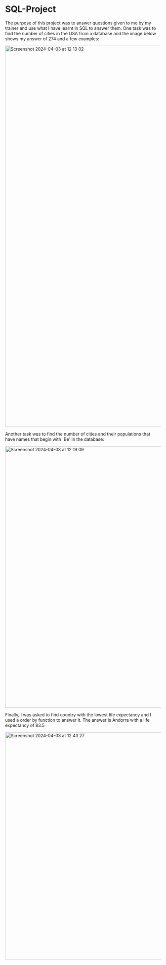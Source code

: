 # SQL-Project

The purpose of this project was to answer questions given to me by my trainer and use what I have learnt in SQL to answer them.
One task was to find the number of cities in the USA from a database and the image below shows my answer of 274 and a few examples:

<img width="1229" alt="Screenshot 2024-04-03 at 12 13 02" src="https://github.com/libanyusuf4/SQL-Project/assets/164198606/5ee650ea-1215-4d9b-9728-a9c0edaa36ec">

Another task was to find the number of cities and their populations that have names that begin with 'Be' in the database: 


<img width="843" alt="Screenshot 2024-04-03 at 12 19 09" src="https://github.com/libanyusuf4/SQL-Project/assets/164198606/73b735d3-2bc3-4f79-a995-69ddd59ed66b">

Finally, I was asked to find country with the lowest life expectancy and I used a order by function to answer it. 
The answer is Andorra with a life expectancy of 83.5 


<img width="733" alt="Screenshot 2024-04-03 at 12 43 27" src="https://github.com/libanyusuf4/SQL-Project/assets/164198606/7534d50c-4fd3-4d42-9edb-866c305a9d61">








